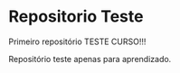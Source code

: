 # Repositorio Teste
 Primeiro repositório TESTE CURSO!!!

 Repositório teste apenas para aprendizado.

 
